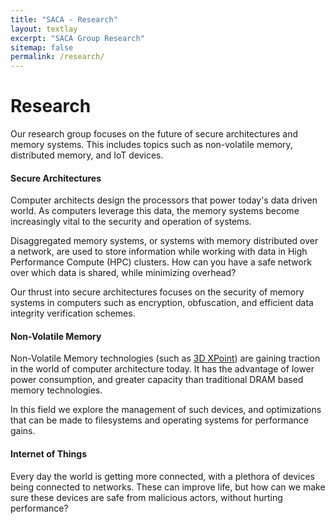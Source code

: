```yaml
---
title: "SACA - Research"
layout: textlay
excerpt: "SACA Group Research"
sitemap: false
permalink: /research/
---
```


# Research

Our research group focuses on the future of secure architectures and memory systems. This includes topics such as non-volatile memory, distributed memory, and IoT devices.

#### Secure Architectures
Computer architects design the processors that power today's data driven world. As computers leverage this data, the memory systems become increasingly vital to the security and operation of systems.

Disaggregated memory systems, or systems with memory distributed over a network, are used to store information while working with data in High Performance Compute (HPC) clusters. How can you have a safe network over which data is shared, while minimizing overhead?

Our thrust into secure architectures focuses on the security of memory systems in computers such as encryption, obfuscation, and efficient data integrity verification schemes. 

#### Non-Volatile Memory
Non-Volatile Memory technologies (such as [3D XPoint](https://en.wikipedia.org/wiki/3D_XPoint)) are gaining traction in the world of computer architecture today. It has the advantage of lower power consumption, and greater capacity than traditional DRAM based memory technologies.

In this field we explore the management of such devices, and optimizations that can be made to filesystems and operating systems for performance gains.

#### Internet of Things

Every day the world is getting more connected, with a plethora of devices being connected to networks. These can improve life, but how can we make sure these devices are safe from malicious actors, without hurting performance? 
